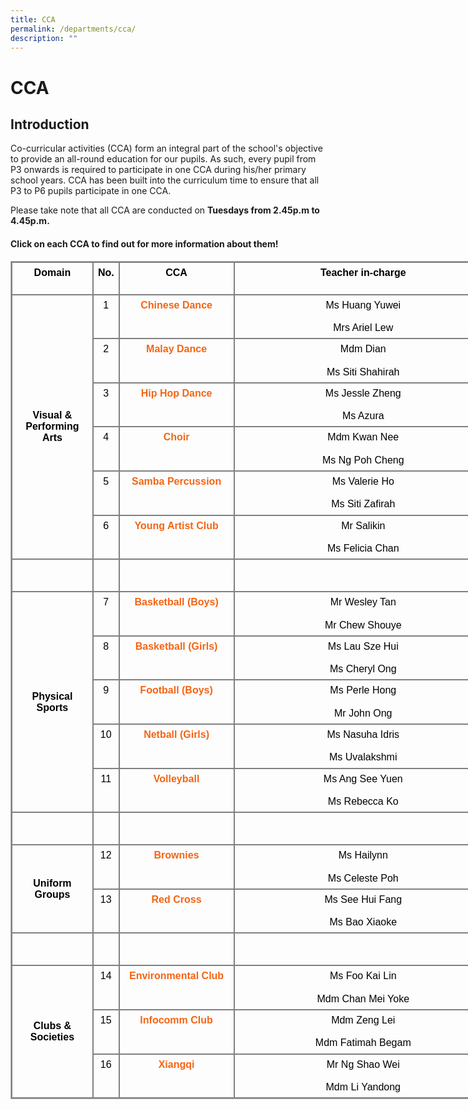 ```yaml
---
title: CCA
permalink: /departments/cca/
description: ""
---
```

CCA
===

Introduction
------------

  

Co-curricular activities (CCA) form an integral part of the school's objective to provide an all-round education for our pupils. As such, every pupil from P3 onwards is required to participate in one CCA during his/her primary school years. CCA has been built into the curriculum time to ensure that all P3 to P6 pupils participate in one CCA.

Please take note that all CCA are conducted on **Tuesdays from 2.45p.m to 4.45p.m.**

#### Click on each CCA to find out for more information about them!

<table class="ive_eobj_center iveo_table ives_tab_simple3" cellspacing="0" cellpadding="5" style="font-size: 16px; font-style: normal; font-variant-caps: normal; font-weight: 400; letter-spacing: normal; orphans: auto; text-transform: none; white-space: normal; widows: auto; word-spacing: 0px; -webkit-text-size-adjust: auto; -webkit-text-stroke-width: 0px; text-decoration: none; margin: auto; outline: 0px; padding: 0px; border-collapse: collapse; clear: both; border: 1px solid rgb(170, 170, 170); caret-color: rgb(0, 0, 0); color: rgb(0, 0, 0); font-family: Raleway, sans-serif; text-align: left; width: 773.062px;"><tbody style="margin: 0px; outline: 0px; padding: 0px;"><tr style="margin: 0px; outline: 0px; padding: 0px;"><td valign="top" style="margin: 0px; outline: 0px; padding: 7px; text-align: center; border: 2px solid grey;"><b style="margin: 0px; outline: 0px; padding: 0px;">Domain<br style="margin: 0px; outline: 0px; padding: 0px;"><br style="margin: 0px; outline: 0px; padding: 0px;"></b></td><td valign="top" style="margin: 0px; outline: 0px; padding: 7px; text-align: center; border: 2px solid grey;"><b style="margin: 0px; outline: 0px; padding: 0px;">No.</b></td><td valign="top" style="margin: 0px; outline: 0px; padding: 7px; text-align: center; border: 2px solid grey;"><b style="margin: 0px; outline: 0px; padding: 0px;">CCA</b></td><td valign="top" style="margin: 0px; outline: 0px; padding: 7px; text-align: center; border: 2px solid grey; width: 465px;"><b style="margin: 0px; outline: 0px; padding: 0px;">Teacher in-charge</b></td></tr><tr style="margin: 0px; outline: 0px; padding: 0px;"><td rowspan="6" style="margin: 0px; outline: 0px; padding: 7px; text-align: center; border: 2px solid grey; width: 120px;"><b style="margin: 0px; outline: 0px; padding: 0px;">Visual &amp;<br style="margin: 0px; outline: 0px; padding: 0px;">Performing Arts</b><br style="margin: 0px; outline: 0px; padding: 0px;"></td><td valign="top" style="margin: 0px; outline: 0px; padding: 7px; text-align: center; border: 2px solid grey; width: 20px;">1</td><td valign="top" style="margin: 0px; outline: 0px; padding: 7px; text-align: center; border: 2px solid grey; width: 180px;"><a href="https://corporationpri.moe.edu.sg/qql/slot/u746/Departments/CCA/Chinese%20Dance.pdf" target="_blank" style="margin: 0px; outline: 0px; padding: 0px; color: rgb(245, 100, 20); text-decoration: none; font-weight: 700;">Chinese Dance</a></td><td valign="top" style="margin: 0px; outline: 0px; padding: 7px; text-align: center; border: 2px solid grey; width: 180px;"><div style="margin: 0px; outline: 0px; padding: 0px; line-height: 18.2px; text-align: center;">Ms Huang Yuwei</div><div style="margin: 0px; outline: 0px; padding: 0px; line-height: 18.2px; text-align: center;"><br style="margin: 0px; outline: 0px; padding: 0px;"></div><div style="margin: 0px; outline: 0px; padding: 0px; line-height: 18.2px; text-align: center;">Mrs Ariel Lew</div></td></tr><tr style="margin: 0px; outline: 0px; padding: 0px;"><td valign="top" style="margin: 0px; outline: 0px; padding: 7px; text-align: center; border: 2px solid grey; width: 20px;">2</td><td valign="top" style="margin: 0px; outline: 0px; padding: 7px; text-align: center; border: 2px solid grey; width: 180px;"><a href="https://corporationpri.moe.edu.sg/qql/slot/u746/Departments/CCA/Malay%20Dance.pdf" target="_blank" style="margin: 0px; outline: 0px; padding: 0px; color: rgb(245, 100, 20); text-decoration: none; font-weight: 700;">Malay Dance</a></td><td valign="top" style="margin: 0px; outline: 0px; padding: 7px; text-align: center; border: 2px solid grey; width: 180px;"><div style="margin: 0px; outline: 0px; padding: 0px; line-height: 18.2px; text-align: center;">Mdm Dian</div><div style="margin: 0px; outline: 0px; padding: 0px; line-height: 18.2px; text-align: center;"><br style="margin: 0px; outline: 0px; padding: 0px;"></div><div style="margin: 0px; outline: 0px; padding: 0px; line-height: 18.2px; text-align: center;">Ms Siti Shahirah</div></td></tr><tr style="margin: 0px; outline: 0px; padding: 0px;"><td valign="top" style="margin: 0px; outline: 0px; padding: 7px; text-align: center; border: 2px solid grey; width: 20px;">3</td><td valign="top" style="margin: 0px; outline: 0px; padding: 7px; text-align: center; border: 2px solid grey; width: 180px;"><a href="https://corporationpri.moe.edu.sg/qql/slot/u746/Departments/CCA/Hip%20Hop%20Dance.pdf" target="_blank" style="margin: 0px; outline: 0px; padding: 0px; color: rgb(245, 100, 20); text-decoration: none; font-weight: 700;">Hip Hop Dance</a></td><td valign="top" style="margin: 0px; outline: 0px; padding: 7px; text-align: center; border: 2px solid grey; width: 180px;"><div style="margin: 0px; outline: 0px; padding: 0px; line-height: 18.2px; text-align: center;"></div><div style="margin: 0px; outline: 0px; padding: 0px; line-height: 18.2px; text-align: center;">Ms Jessle Zheng<br style="margin: 0px; outline: 0px; padding: 0px;"></div><div style="margin: 0px; outline: 0px; padding: 0px; line-height: 18.2px; text-align: center;"><br style="margin: 0px; outline: 0px; padding: 0px;"></div><div style="margin: 0px; outline: 0px; padding: 0px; line-height: 18.2px; text-align: center;">Ms Azura</div></td></tr><tr style="margin: 0px; outline: 0px; padding: 0px;"><td valign="top" style="margin: 0px; outline: 0px; padding: 7px; text-align: center; border: 2px solid grey; width: 20px;">4</td><td valign="top" style="margin: 0px; outline: 0px; padding: 7px; text-align: center; border: 2px solid grey; width: 180px;"><a href="https://corporationpri.moe.edu.sg/qql/slot/u746/Departments/CCA/Choir.pdf" target="_blank" style="margin: 0px; outline: 0px; padding: 0px; color: rgb(245, 100, 20); text-decoration: none; font-weight: 700;">Choir</a></td><td valign="top" style="margin: 0px; outline: 0px; padding: 7px; text-align: center; border: 2px solid grey; width: 180px;"><div style="margin: 0px; outline: 0px; padding: 0px; line-height: 18.2px; text-align: center;"><span style="margin: 0px; outline: 0px; padding: 0px;">Mdm Kwan Nee</span></div><div style="margin: 0px; outline: 0px; padding: 0px; line-height: 18.2px; text-align: center;"><span style="margin: 0px; outline: 0px; padding: 0px;"><br style="margin: 0px; outline: 0px; padding: 0px;"></span></div><div style="margin: 0px; outline: 0px; padding: 0px; line-height: 18.2px; text-align: center;">Ms Ng Poh Cheng<br style="margin: 0px; outline: 0px; padding: 0px;"></div></td></tr><tr style="margin: 0px; outline: 0px; padding: 0px;"><td valign="top" style="margin: 0px; outline: 0px; padding: 7px; text-align: center; border: 2px solid grey; width: 20px;">5</td><td valign="top" style="margin: 0px; outline: 0px; padding: 7px; text-align: center; border: 2px solid grey; width: 180px;"><a href="https://corporationpri.moe.edu.sg/qql/slot/u746/Departments/CCA/Samba%20Percussion.pdf" target="_blank" style="margin: 0px; outline: 0px; padding: 0px; color: rgb(245, 100, 20); text-decoration: none; font-weight: 700;">Samba Percussion</a></td><td valign="top" style="margin: 0px; outline: 0px; padding: 7px; text-align: center; border: 2px solid grey; width: 180px;"><div style="margin: 0px; outline: 0px; padding: 0px; line-height: 18.2px; text-align: center;">Ms Valerie Ho</div><div style="margin: 0px; outline: 0px; padding: 0px; line-height: 18.2px; text-align: center;"><br style="margin: 0px; outline: 0px; padding: 0px;"></div><div style="margin: 0px; outline: 0px; padding: 0px; line-height: 18.2px; text-align: center;">Ms Siti Zafirah</div></td></tr><tr style="margin: 0px; outline: 0px; padding: 0px;"><td valign="top" style="margin: 0px; outline: 0px; padding: 7px; text-align: center; border: 2px solid grey; width: 20px;">6</td><td valign="top" style="margin: 0px; outline: 0px; padding: 7px; text-align: center; border: 2px solid grey; width: 180px;"><a href="https://corporationpri.moe.edu.sg/qql/slot/u746/Departments/CCA/Young%20Artist%20Club.pdf" target="_blank" style="margin: 0px; outline: 0px; padding: 0px; color: rgb(245, 100, 20); text-decoration: none; font-weight: 700;">Young Artist Club</a></td><td valign="top" style="margin: 0px; outline: 0px; padding: 7px; text-align: center; border: 2px solid grey; width: 180px;"><div style="margin: 0px; outline: 0px; padding: 0px; line-height: 18.2px; text-align: center;">Mr Salikin</div><div style="margin: 0px; outline: 0px; padding: 0px; line-height: 18.2px; text-align: center;"><br style="margin: 0px; outline: 0px; padding: 0px;"></div><div style="margin: 0px; outline: 0px; padding: 0px; line-height: 18.2px; text-align: center;">Ms Felicia Chan</div></td></tr><tr style="margin: 0px; outline: 0px; padding: 0px;"><td style="margin: 0px; outline: 0px; padding: 7px; text-align: center; border: 2px solid grey;"></td><td style="margin: 0px; outline: 0px; padding: 7px; text-align: center; border: 2px solid grey;"><br style="margin: 0px; outline: 0px; padding: 0px;"><br style="margin: 0px; outline: 0px; padding: 0px;"></td><td style="margin: 0px; outline: 0px; padding: 7px; text-align: center; border: 2px solid grey;"></td><td style="margin: 0px; outline: 0px; padding: 7px; text-align: center; border: 2px solid grey;"></td></tr><tr style="margin: 0px; outline: 0px; padding: 0px;"><td rowspan="5" style="margin: 0px; outline: 0px; padding: 7px; text-align: center; border: 2px solid grey; width: 80px;"><b style="margin: 0px; outline: 0px; padding: 0px;">Physical Sports</b></td><td valign="top" style="margin: 0px; outline: 0px; padding: 7px; text-align: center; border: 2px solid grey; width: 20px;">7</td><td valign="top" style="margin: 0px; outline: 0px; padding: 7px; text-align: center; border: 2px solid grey; width: 180px;"><a href="https://corporationpri.moe.edu.sg/qql/slot/u746/Departments/CCA/Basketball%20Boys.pdf" target="_blank" style="margin: 0px; outline: 0px; padding: 0px; color: rgb(245, 100, 20); text-decoration: none; font-weight: 700;">Basketball (Boys)</a></td><td valign="top" style="margin: 0px; outline: 0px; padding: 7px; text-align: center; border: 2px solid grey; width: 180px;"><div style="margin: 0px; outline: 0px; padding: 0px; line-height: 18.2px; text-align: center;">Mr Wesley Tan</div><div style="margin: 0px; outline: 0px; padding: 0px; line-height: 18.2px; text-align: center;"><br style="margin: 0px; outline: 0px; padding: 0px;"></div><div style="margin: 0px; outline: 0px; padding: 0px; line-height: 18.2px; text-align: center;">Mr Chew Shouye</div></td></tr><tr style="margin: 0px; outline: 0px; padding: 0px;"><td valign="top" style="margin: 0px; outline: 0px; padding: 7px; text-align: center; border: 2px solid grey; width: 20px;">8</td><td valign="top" style="margin: 0px; outline: 0px; padding: 7px; text-align: center; border: 2px solid grey; width: 180px;"><a href="https://corporationpri.moe.edu.sg/qql/slot/u746/Departments/CCA/Basketball%20Girls.pdf" target="_blank" style="margin: 0px; outline: 0px; padding: 0px; color: rgb(245, 100, 20); text-decoration: none; font-weight: 700;">Basketball (Girls)</a></td><td valign="top" style="margin: 0px; outline: 0px; padding: 7px; text-align: center; border: 2px solid grey; width: 180px;"><div style="margin: 0px; outline: 0px; padding: 0px; line-height: 18.2px; text-align: center;">Ms Lau Sze Hui</div><div style="margin: 0px; outline: 0px; padding: 0px; line-height: 18.2px; text-align: center;"><br style="margin: 0px; outline: 0px; padding: 0px;"></div><div style="margin: 0px; outline: 0px; padding: 0px; line-height: 18.2px; text-align: center;">Ms Cheryl Ong</div></td></tr><tr style="margin: 0px; outline: 0px; padding: 0px;"><td valign="top" style="margin: 0px; outline: 0px; padding: 7px; text-align: center; border: 2px solid grey; width: 20px;">9</td><td valign="top" style="margin: 0px; outline: 0px; padding: 7px; text-align: center; border: 2px solid grey; width: 180px;"><a href="https://corporationpri.moe.edu.sg/qql/slot/u746/Departments/CCA/Football%20Boys.pdf" target="_blank" style="margin: 0px; outline: 0px; padding: 0px; color: rgb(245, 100, 20); text-decoration: none; font-weight: 700;">Football (Boys)</a></td><td valign="top" style="margin: 0px; outline: 0px; padding: 7px; text-align: center; border: 2px solid grey; width: 180px;"><div style="margin: 0px; outline: 0px; padding: 0px; line-height: 18.2px; text-align: center;">Ms Perle Hong</div><div style="margin: 0px; outline: 0px; padding: 0px; line-height: 18.2px; text-align: center;"><br style="margin: 0px; outline: 0px; padding: 0px;"></div><div style="margin: 0px; outline: 0px; padding: 0px; line-height: 18.2px; text-align: center;">Mr John Ong</div></td></tr><tr style="margin: 0px; outline: 0px; padding: 0px;"><td valign="top" style="margin: 0px; outline: 0px; padding: 7px; text-align: center; border: 2px solid grey; width: 20px;">10</td><td valign="top" style="margin: 0px; outline: 0px; padding: 7px; text-align: center; border: 2px solid grey; width: 180px;"><a href="https://corporationpri.moe.edu.sg/qql/slot/u746/Departments/CCA/Netball%20Girls.pdf" target="_blank" style="margin: 0px; outline: 0px; padding: 0px; color: rgb(245, 100, 20); text-decoration: none; font-weight: 700;">Netball (Girls)</a></td><td valign="top" style="margin: 0px; outline: 0px; padding: 7px; text-align: center; border: 2px solid grey; width: 180px;"><div style="margin: 0px; outline: 0px; padding: 0px; line-height: 18.2px; text-align: center;">Ms Nasuha Idris</div><div style="margin: 0px; outline: 0px; padding: 0px; line-height: 18.2px; text-align: center;"><br style="margin: 0px; outline: 0px; padding: 0px;"></div><div style="margin: 0px; outline: 0px; padding: 0px; line-height: 18.2px; text-align: center;">Ms Uvalakshmi</div></td></tr><tr style="margin: 0px; outline: 0px; padding: 0px;"><td valign="top" style="margin: 0px; outline: 0px; padding: 7px; text-align: center; border: 2px solid grey; width: 20px;">11</td><td valign="top" style="margin: 0px; outline: 0px; padding: 7px; text-align: center; border: 2px solid grey; width: 180px;"><a href="https://corporationpri.moe.edu.sg/qql/slot/u746/Departments/CCA/Volleyball%20Boys.pdf" target="_blank" style="margin: 0px; outline: 0px; padding: 0px; color: rgb(245, 100, 20); text-decoration: none; font-weight: 700;">Volleyball</a></td><td valign="top" style="margin: 0px; outline: 0px; padding: 7px; text-align: center; border: 2px solid grey; width: 180px;"><div style="margin: 0px; outline: 0px; padding: 0px; line-height: 18.2px; text-align: center;"><span style="margin: 0px; outline: 0px; padding: 0px;">Ms Ang See Yuen</span><br style="margin: 0px; outline: 0px; padding: 0px;"></div><div style="margin: 0px; outline: 0px; padding: 0px; line-height: 18.2px; text-align: center;"><span style="margin: 0px; outline: 0px; padding: 0px;"><br style="margin: 0px; outline: 0px; padding: 0px;"></span></div><div style="margin: 0px; outline: 0px; padding: 0px; line-height: 18.2px; text-align: center;"><span style="margin: 0px; outline: 0px; padding: 0px;">Ms Rebecca Ko</span></div></td></tr><tr style="margin: 0px; outline: 0px; padding: 0px;"><td style="margin: 0px; outline: 0px; padding: 7px; text-align: center; border: 2px solid grey;"></td><td style="margin: 0px; outline: 0px; padding: 7px; text-align: center; border: 2px solid grey;"><br style="margin: 0px; outline: 0px; padding: 0px;"><br style="margin: 0px; outline: 0px; padding: 0px;"></td><td style="margin: 0px; outline: 0px; padding: 7px; text-align: center; border: 2px solid grey;"></td><td style="margin: 0px; outline: 0px; padding: 7px; text-align: center; border: 2px solid grey;"></td></tr><tr style="margin: 0px; outline: 0px; padding: 0px;"><td rowspan="2" style="margin: 0px; outline: 0px; padding: 7px; text-align: center; border: 2px solid grey; width: 80px;"><b style="margin: 0px; outline: 0px; padding: 0px;">Uniform Groups</b></td><td valign="top" style="margin: 0px; outline: 0px; padding: 7px; text-align: center; border: 2px solid grey; width: 20px;">12</td><td valign="top" style="margin: 0px; outline: 0px; padding: 7px; text-align: center; border: 2px solid grey; width: 180px;"><a href="https://corporationpri.moe.edu.sg/qql/slot/u746/Departments/CCA/Brownies%20Girls.pdf" target="_blank" style="margin: 0px; outline: 0px; padding: 0px; color: rgb(245, 100, 20); text-decoration: none; font-weight: 700;">Brownies</a></td><td valign="top" style="margin: 0px; outline: 0px; padding: 7px; text-align: center; border: 2px solid grey; width: 180px;"><div style="margin: 0px; outline: 0px; padding: 0px; line-height: 18.2px; text-align: center;">Ms Hailynn</div><div style="margin: 0px; outline: 0px; padding: 0px; line-height: 18.2px;"><br style="margin: 0px; outline: 0px; padding: 0px;"></div><div style="margin: 0px; outline: 0px; padding: 0px; line-height: 18.2px;">Ms Celeste Poh</div></td></tr><tr style="margin: 0px; outline: 0px; padding: 0px;"><td valign="top" style="margin: 0px; outline: 0px; padding: 7px; text-align: center; border: 2px solid grey; width: 20px;">13</td><td valign="top" style="margin: 0px; outline: 0px; padding: 7px; text-align: center; border: 2px solid grey; width: 180px;"><a href="https://corporationpri.moe.edu.sg/qql/slot/u746/Departments/CCA/Red%20Cross.pdf" target="_blank" style="margin: 0px; outline: 0px; padding: 0px; color: rgb(245, 100, 20); text-decoration: none; font-weight: 700;">Red Cross</a></td><td valign="top" style="margin: 0px; outline: 0px; padding: 7px; text-align: center; border: 2px solid grey; width: 180px;"><div style="margin: 0px; outline: 0px; padding: 0px; line-height: 18.2px;"><span style="margin: 0px; outline: 0px; padding: 0px;">Ms See Hui Fang</span></div><div style="margin: 0px; outline: 0px; padding: 0px; line-height: 18.2px;"><br style="margin: 0px; outline: 0px; padding: 0px;"></div>Ms Bao Xiaoke</td></tr><tr style="margin: 0px; outline: 0px; padding: 0px;"><td style="margin: 0px; outline: 0px; padding: 7px; text-align: center; border: 2px solid grey;"></td><td style="margin: 0px; outline: 0px; padding: 7px; text-align: center; border: 2px solid grey;"><br style="margin: 0px; outline: 0px; padding: 0px;"><br style="margin: 0px; outline: 0px; padding: 0px;"></td><td style="margin: 0px; outline: 0px; padding: 7px; text-align: center; border: 2px solid grey;"></td><td style="margin: 0px; outline: 0px; padding: 7px; text-align: center; border: 2px solid grey;"></td></tr><tr style="margin: 0px; outline: 0px; padding: 0px;"><td rowspan="3" style="margin: 0px; outline: 0px; padding: 7px; text-align: center; border: 2px solid grey; width: 80px;"><b style="margin: 0px; outline: 0px; padding: 0px;">Clubs &amp; Societies</b></td><td valign="top" style="margin: 0px; outline: 0px; padding: 7px; text-align: center; border: 2px solid grey; width: 20px;">14</td><td valign="top" style="margin: 0px; outline: 0px; padding: 7px; text-align: center; border: 2px solid grey; width: 180px;"><a href="https://corporationpri.moe.edu.sg/qql/slot/u746/Departments/CCA/Environmental%20Club.pdf" target="_blank" style="margin: 0px; outline: 0px; padding: 0px; color: rgb(245, 100, 20); text-decoration: none; font-weight: 700;">Environmental Club</a></td><td valign="top" style="margin: 0px; outline: 0px; padding: 7px; text-align: center; border: 2px solid grey; width: 180px;"><div style="margin: 0px; outline: 0px; padding: 0px; line-height: 18.2px; text-align: center;"><span style="margin: 0px; outline: 0px; padding: 0px;">Ms Foo Kai Lin</span></div><div style="margin: 0px; outline: 0px; padding: 0px; line-height: 18.2px; text-align: center;"><br style="margin: 0px; outline: 0px; padding: 0px;"></div><div style="margin: 0px; outline: 0px; padding: 0px; line-height: 18.2px; text-align: center;">Mdm Chan Mei Yoke</div></td></tr><tr style="margin: 0px; outline: 0px; padding: 0px;"><td valign="top" style="margin: 0px; outline: 0px; padding: 7px; text-align: center; border: 2px solid grey; width: 20px;">15</td><td valign="top" style="margin: 0px; outline: 0px; padding: 7px; text-align: center; border: 2px solid grey; width: 180px;"><a href="https://corporationpri.moe.edu.sg/qql/slot/u746/Departments/CCA/Infocomm%20Club.pdf" target="_blank" style="margin: 0px; outline: 0px; padding: 0px; color: rgb(245, 100, 20); text-decoration: none; font-weight: 700;">Infocomm Club</a></td><td valign="top" style="margin: 0px; outline: 0px; padding: 7px; text-align: center; border: 2px solid grey; width: 180px;"><div style="margin: 0px; outline: 0px; padding: 0px; line-height: 18.2px; text-align: center;">Mdm Zeng Lei</div><div style="margin: 0px; outline: 0px; padding: 0px; line-height: 18.2px; text-align: center;"><br style="margin: 0px; outline: 0px; padding: 0px;"></div><div style="margin: 0px; outline: 0px; padding: 0px; line-height: 18.2px; text-align: center;">Mdm Fatimah Begam</div></td></tr><tr style="margin: 0px; outline: 0px; padding: 0px;"><td valign="top" style="margin: 0px; outline: 0px; padding: 7px; text-align: center; border: 2px solid grey; width: 20px;">16</td><td valign="top" style="margin: 0px; outline: 0px; padding: 7px; text-align: center; border: 2px solid grey; width: 180px;"><a href="https://corporationpri.moe.edu.sg/qql/slot/u746/Departments/CCA/Xiangqi.pdf" target="_blank" style="margin: 0px; outline: 0px; padding: 0px; color: rgb(245, 100, 20); text-decoration: none; font-weight: 700;">Xiangqi</a></td><td valign="top" style="margin: 0px; outline: 0px; padding: 7px; text-align: center; border: 2px solid grey; width: 180px;"><div style="margin: 0px; outline: 0px; padding: 0px; line-height: 18.2px; text-align: center;">Mr Ng Shao Wei</div><div style="margin: 0px; outline: 0px; padding: 0px; line-height: 18.2px; text-align: center;"><br style="margin: 0px; outline: 0px; padding: 0px;"></div><div style="margin: 0px; outline: 0px; padding: 0px; line-height: 18.2px; text-align: center;">Mdm Li Yandong</div></td></tr></tbody></table>